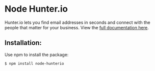 # Node Hunter.io
Hunter.io lets you find email addresses in seconds and connect with the people that matter for your business. View the [full documentation here](https://hunter.io/api/docs).

## Installation:
Use npm to install the package:
```shell
$ npm install node-hunterio
```

